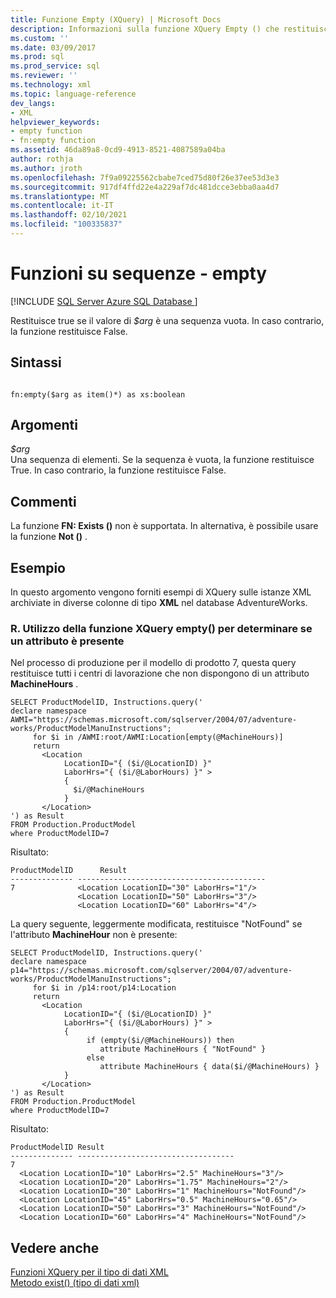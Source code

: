 ```yaml
---
title: Funzione Empty (XQuery) | Microsoft Docs
description: Informazioni sulla funzione XQuery Empty () che restituisce un valore che indica se una sequenza di elementi specificata è vuota.
ms.custom: ''
ms.date: 03/09/2017
ms.prod: sql
ms.prod_service: sql
ms.reviewer: ''
ms.technology: xml
ms.topic: language-reference
dev_langs:
- XML
helpviewer_keywords:
- empty function
- fn:empty function
ms.assetid: 46da89a8-0cd9-4913-8521-4087589a04ba
author: rothja
ms.author: jroth
ms.openlocfilehash: 7f9a09225562cbabe7ced75d80f26e37ee53d3e3
ms.sourcegitcommit: 917df4ffd22e4a229af7dc481dcce3ebba0aa4d7
ms.translationtype: MT
ms.contentlocale: it-IT
ms.lasthandoff: 02/10/2021
ms.locfileid: "100335837"
---
```

# <a name="functions-on-sequences---empty"></a>Funzioni su sequenze - empty
[!INCLUDE [SQL Server Azure SQL Database ](../includes/applies-to-version/sqlserver.md)]

  Restituisce true se il valore di *$arg* è una sequenza vuota. In caso contrario, la funzione restituisce False.  
  
## <a name="syntax"></a>Sintassi  
  
```  
  
fn:empty($arg as item()*) as xs:boolean  
```  
  
## <a name="arguments"></a>Argomenti  
 *$arg*  
 Una sequenza di elementi. Se la sequenza è vuota, la funzione restituisce True. In caso contrario, la funzione restituisce False.  
  
## <a name="remarks"></a>Commenti  
 La funzione **FN: Exists ()** non è supportata. In alternativa, è possibile usare la funzione **Not ()** .  
  
## <a name="examples"></a>Esempio  
 In questo argomento vengono forniti esempi di XQuery sulle istanze XML archiviate in diverse colonne di tipo **XML** nel database AdventureWorks.  
  
### <a name="a-using-the-empty-xquery-function-to-determine-if-an-attribute-is-present"></a>R. Utilizzo della funzione XQuery empty() per determinare se un attributo è presente  
 Nel processo di produzione per il modello di prodotto 7, questa query restituisce tutti i centri di lavorazione che non dispongono di un attributo **MachineHours** .  
  
```  
SELECT ProductModelID, Instructions.query('  
declare namespace AWMI="https://schemas.microsoft.com/sqlserver/2004/07/adventure-works/ProductModelManuInstructions";  
     for $i in /AWMI:root/AWMI:Location[empty(@MachineHours)]  
     return  
       <Location  
            LocationID="{ ($i/@LocationID) }"  
            LaborHrs="{ ($i/@LaborHours) }" >  
            {   
              $i/@MachineHours  
            }    
       </Location>  
') as Result  
FROM Production.ProductModel  
where ProductModelID=7  
```  
  
 Risultato:  
  
```  
ProductModelID      Result          
-------------- ------------------------------------------  
7              <Location LocationID="30" LaborHrs="1"/>  
               <Location LocationID="50" LaborHrs="3"/>  
               <Location LocationID="60" LaborHrs="4"/>  
```  
  
 La query seguente, leggermente modificata, restituisce "NotFound" se l'attributo **MachineHour** non è presente:  
  
```  
SELECT ProductModelID, Instructions.query('  
declare namespace p14="https://schemas.microsoft.com/sqlserver/2004/07/adventure-works/ProductModelManuInstructions";  
     for $i in /p14:root/p14:Location  
     return  
       <Location  
            LocationID="{ ($i/@LocationID) }"  
            LaborHrs="{ ($i/@LaborHours) }" >  
            {   
                 if (empty($i/@MachineHours)) then  
                    attribute MachineHours { "NotFound" }  
                 else  
                    attribute MachineHours { data($i/@MachineHours) }  
            }    
       </Location>  
') as Result  
FROM Production.ProductModel  
where ProductModelID=7  
```  
  
 Risultato:  
  
```  
ProductModelID Result                         
-------------- -----------------------------------  
7                
  <Location LocationID="10" LaborHrs="2.5" MachineHours="3"/>  
  <Location LocationID="20" LaborHrs="1.75" MachineHours="2"/>  
  <Location LocationID="30" LaborHrs="1" MachineHours="NotFound"/>  
  <Location LocationID="45" LaborHrs="0.5" MachineHours="0.65"/>  
  <Location LocationID="50" LaborHrs="3" MachineHours="NotFound"/>  
  <Location LocationID="60" LaborHrs="4" MachineHours="NotFound"/>  
```  
  
## <a name="see-also"></a>Vedere anche  
 [Funzioni XQuery per il tipo di dati XML](../xquery/xquery-functions-against-the-xml-data-type.md)   
 [Metodo exist&#40;&#41; &#40;tipo di dati xml&#41;](../t-sql/xml/exist-method-xml-data-type.md)  
  
  
